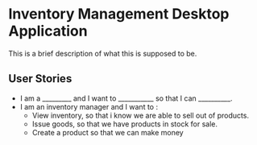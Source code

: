 # Inventory Management Desktop Application
This is a brief description of what this is supposed to be.

## User Stories

* I am a _________ and I want to ___________ so that I can __________.
* I am an inventory manager and I want to :
  * View inventory, so that i know we are able to sell out of products.
  * Issue goods, so that we have products in stock for sale.
  * Create a product so that we can make money 
